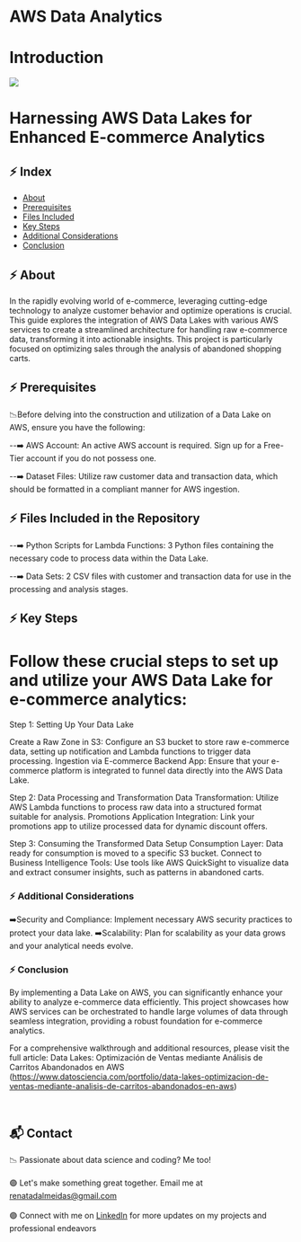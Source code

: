 # AWS Data Analytics

# Introduction
![](https://static.wixstatic.com/media/52c713_c1a17196256c4da592fc50f1158ae012~mv2.jpg/v1/crop/x_0,y_32,w_1910,h_939/fill/w_940,h_462,al_c,q_85,usm_0.66_1.00_0.01,enc_avif,quality_auto/renata_de_almeida_edited_edited.jpg)

# Harnessing AWS Data Lakes for Enhanced E-commerce Analytics


##  :zap: Index

- [About](#beginner-about)
- [Prerequisites](#beginner-about)
- [Files Included](#beginner-about)
- [Key Steps](#key-steps)
- [Additional Considerations](#kAdditional-Considerations)
- [Conclusion](#Conclusion)
 
  


## :zap: About

In the rapidly evolving world of e-commerce, leveraging cutting-edge technology to analyze customer behavior and optimize operations is crucial. 
This guide explores the integration of AWS Data Lakes with various AWS services to create a streamlined architecture for handling raw e-commerce data,
transforming it into actionable insights. This project is particularly focused on optimizing sales through the analysis of abandoned shopping carts.

## :zap: Prerequisites

📉Before delving into the construction and utilization of a Data Lake on AWS, ensure you have the following:

  --➡️ AWS Account: An active AWS account is required. Sign up for a Free-Tier account if you do not possess one.
  
  --➡️ Dataset Files: Utilize raw customer data and transaction data, which should be formatted in a compliant manner for AWS ingestion.


## :zap: Files Included in the Repository

--➡️  Python Scripts for Lambda Functions: 3 Python files containing the necessary code to process data within the Data Lake.

--➡️  Data Sets: 2 CSV files with customer and transaction data for use in the processing and analysis stages.



## :zap: Key Steps

# Follow these crucial steps to set up and utilize your AWS Data Lake for e-commerce analytics:

Step 1: Setting Up Your Data Lake

Create a Raw Zone in S3: Configure an S3 bucket to store raw e-commerce data, setting up notification and Lambda functions to trigger data processing.
Ingestion via E-commerce Backend App: Ensure that your e-commerce platform is integrated to funnel data directly into the AWS Data Lake.

Step 2: Data Processing and Transformation
Data Transformation: Utilize AWS Lambda functions to process raw data into a structured format suitable for analysis.
Promotions Application Integration: Link your promotions app to utilize processed data for dynamic discount offers.

Step 3: Consuming the Transformed Data
Setup Consumption Layer: Data ready for consumption is moved to a specific S3 bucket.
Connect to Business Intelligence Tools: Use tools like AWS QuickSight to visualize data and extract consumer insights, such as patterns in abandoned carts.


### :zap: Additional Considerations

  ➡️Security and Compliance: Implement necessary AWS security practices to protect your data lake.
  ➡️Scalability: Plan for scalability as your data grows and your analytical needs evolve.


### :zap: Conclusion

By implementing a Data Lake on AWS, you can significantly enhance your ability to analyze e-commerce data efficiently. 
This project showcases how AWS services can be orchestrated to handle large volumes of data through seamless integration, providing a robust foundation for e-commerce analytics.

For a comprehensive walkthrough and additional resources, please visit the full article:
Data Lakes: Optimización de Ventas mediante Análisis de Carritos Abandonados en AWS
(https://www.datosciencia.com/portfolio/data-lakes-optimizacion-de-ventas-mediante-analisis-de-carritos-abandonados-en-aws)


<br>
<h2 id="contact">📬 Contact</h2>
<p>
📉 Passionate about data science and coding? Me too!<br><br>
🟣 Let's make something great together. Email me at <a href="mailto:renatadalmeidas@gmail.com">renatadalmeidas@gmail.com</a><br><br>
🟣 Connect with me on <a href="https://www.linkedin.com/in/renata-d-almeida/">LinkedIn</a> for more updates on my projects and professional endeavors
</p>

